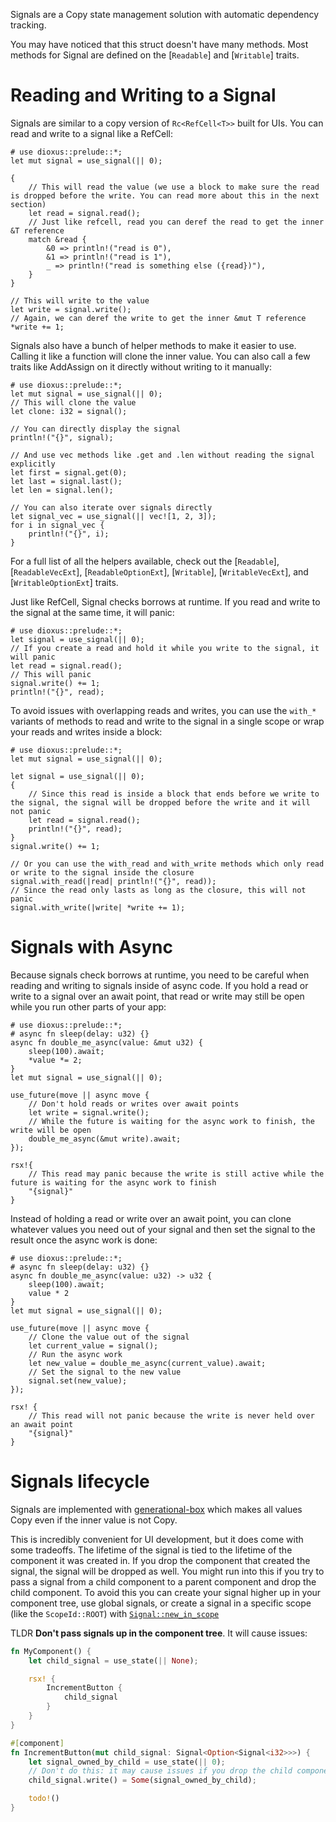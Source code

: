 Signals are a Copy state management solution with automatic dependency tracking.

You may have noticed that this struct doesn't have many methods. Most methods for Signal are defined on the [`Readable`] and [`Writable`] traits.

# Reading and Writing to a Signal

Signals are similar to a copy version of `Rc<RefCell<T>>` built for UIs. You can read and write to a signal like a RefCell:

```rust, no_run
# use dioxus::prelude::*;
let mut signal = use_signal(|| 0);

{
    // This will read the value (we use a block to make sure the read is dropped before the write. You can read more about this in the next section)
    let read = signal.read();
    // Just like refcell, read you can deref the read to get the inner &T reference
    match &read {
        &0 => println!("read is 0"),
        &1 => println!("read is 1"),
        _ => println!("read is something else ({read})"),
    }
}

// This will write to the value
let write = signal.write();
// Again, we can deref the write to get the inner &mut T reference
*write += 1;
```

Signals also have a bunch of helper methods to make it easier to use. Calling it like a function will clone the inner value. You can also call a few traits like AddAssign on it directly without writing to it manually:

```rust, no_run
# use dioxus::prelude::*;
let mut signal = use_signal(|| 0);
// This will clone the value
let clone: i32 = signal();

// You can directly display the signal
println!("{}", signal);

// And use vec methods like .get and .len without reading the signal explicitly
let first = signal.get(0);
let last = signal.last();
let len = signal.len();

// You can also iterate over signals directly
let signal_vec = use_signal(|| vec![1, 2, 3]);
for i in signal_vec {
    println!("{}", i);
}
```

For a full list of all the helpers available, check out the [`Readable`], [`ReadableVecExt`], [`ReadableOptionExt`], [`Writable`], [`WritableVecExt`], and [`WritableOptionExt`] traits.

Just like RefCell<T>, Signal checks borrows at runtime. If you read and write to the signal at the same time, it will panic:

```rust, no_run
# use dioxus::prelude::*;
let signal = use_signal(|| 0);
// If you create a read and hold it while you write to the signal, it will panic
let read = signal.read();
// This will panic
signal.write() += 1;
println!("{}", read);
```

To avoid issues with overlapping reads and writes, you can use the `with_*` variants of methods to read and write to the signal in a single scope or wrap your reads and writes inside a block:

```rust, no_run
# use dioxus::prelude::*;
let mut signal = use_signal(|| 0);

let signal = use_signal(|| 0);
{
    // Since this read is inside a block that ends before we write to the signal, the signal will be dropped before the write and it will not panic
    let read = signal.read();
    println!("{}", read);
}
signal.write() += 1;

// Or you can use the with_read and with_write methods which only read or write to the signal inside the closure
signal.with_read(|read| println!("{}", read));
// Since the read only lasts as long as the closure, this will not panic
signal.with_write(|write| *write += 1);
```

# Signals with Async

Because signals check borrows at runtime, you need to be careful when reading and writing to signals inside of async code. If you hold a read or write to a signal over an await point, that read or write may still be open while you run other parts of your app:

```rust, no_run
# use dioxus::prelude::*;
# async fn sleep(delay: u32) {}
async fn double_me_async(value: &mut u32) {
    sleep(100).await;
    *value *= 2;
}
let mut signal = use_signal(|| 0);

use_future(move || async move {
    // Don't hold reads or writes over await points
    let write = signal.write();
    // While the future is waiting for the async work to finish, the write will be open
    double_me_async(&mut write).await;
});

rsx!{
    // This read may panic because the write is still active while the future is waiting for the async work to finish
    "{signal}"
}
```

Instead of holding a read or write over an await point, you can clone whatever values you need out of your signal and then set the signal to the result once the async work is done:

```rust, no_run
# use dioxus::prelude::*;
# async fn sleep(delay: u32) {}
async fn double_me_async(value: u32) -> u32 {
    sleep(100).await;
    value * 2
}
let mut signal = use_signal(|| 0);

use_future(move || async move {
    // Clone the value out of the signal
    let current_value = signal();
    // Run the async work
    let new_value = double_me_async(current_value).await;
    // Set the signal to the new value
    signal.set(new_value);
});

rsx! {
    // This read will not panic because the write is never held over an await point
    "{signal}"
}
```

# Signals lifecycle

Signals are implemented with [generational-box](https://crates.io/crates/generational-box) which makes all values Copy even if the inner value is not Copy.

This is incredibly convenient for UI development, but it does come with some tradeoffs. The lifetime of the signal is tied to the lifetime of the component it was created in. If you drop the component that created the signal, the signal will be dropped as well. You might run into this if you try to pass a signal from a child component to a parent component and drop the child component. To avoid this you can create your signal higher up in your component tree, use global signals, or create a signal in a specific scope (like the `ScopeId::ROOT`) with [`Signal::new_in_scope`](https://docs.rs/dioxus/latest/dioxus/prelude/struct.Signal.html#method.new_in_scope)

TLDR **Don't pass signals up in the component tree**. It will cause issues:

```rust
fn MyComponent() {
    let child_signal = use_state(|| None);

    rsx! {
        IncrementButton {
            child_signal
        }
    }
}

#[component]
fn IncrementButton(mut child_signal: Signal<Option<Signal<i32>>>) {
    let signal_owned_by_child = use_state(|| 0);
    // Don't do this: it may cause issues if you drop the child component
    child_signal.write() = Some(signal_owned_by_child);

    todo!()
}
```
